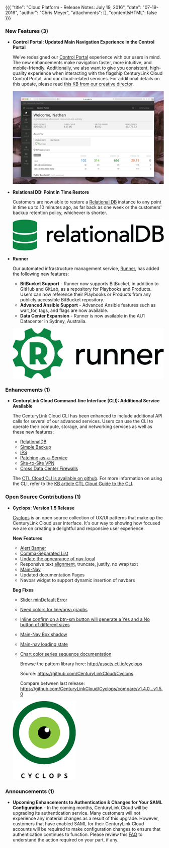 {{{
"title": "Cloud Platform - Release Notes: July 19, 2016",
"date": "07-19-2016",
"author": "Chris Meyer",
"attachments": [],
"contentIsHTML": false
}}}

### New Features (3)
* __Control Portal: Updated Main Navigation Experience in the Control Portal__

	We’ve redesigned our [Control Portal](control.ctl.io) experience with our users in mind. The new enhancements make navigation faster, more intuitive, and mobile-friendly. Additionally, we also want to give you consistent, high-quality experience when interacting with the flagship CenturyLink Cloud Control Portal, and our cloud-related services. For additional details on this update, please read [this KB from our creative director](https://www.ctl.io/knowledge-base/general/control-portal-navigation-update/).

	![Control UI Left Nav](../images/2016-07-19_ReleaseNotes1.png)

* __Relational DB: Point in Time Restore__

	Customers are now able to restore a [Relational DB](https://www.ctl.io/relational-database/) instance to any point in time up to 10 minutes ago, as far back as one week or the customers' backup retention policy, whichever is shorter.<p>

  ![Relational DB Logo](../images/2016-02-02-relational_db_logo.png)

* __Runner__

  Our automated infrastructure management service, [Runner](runner.ctl.io), has added the following new features:
	- __BitBucket Support__ - Runner now supports BitBucket, in addition to GitHub and GitLab, as a repository for Playbooks and Products. Users can now reference their Playbooks or Products from any publicly accessible BitBucket repository.
	- __Advanced Ansible Support__ - Advanced Ansible features such as wait_for, tags, and flags are now available.
	- __Data Center Expansion__ - Runner is now available in the AU1 Datacenter in Sydney, Australia.<p>

  ![RunnerLogo](../images/runner-logo-black-text.png)

### Enhancements (1)
* __CenturyLink Cloud Command-line Interface (CLI): Additional Service Available__

	The CenturyLink Cloud CLI has been enhanced to include additional API calls for several of our advanced services. Users can use the CLI to operate their compute, storage, and networking services as well as these new features:
  - [RelationalDB](https://www.ctl.io/relational-database/)
  - [Simple Backup](https://www.ctl.io/simple-backup-service/)
  - [IPS](https://www.ctl.io/intrusion-prevention-service/)
  - [Patching-as-a-Service](https://www.ctl.io/knowledge-base/servers/patching-as-a-service/)
  - [Site-to-Site VPN](https://www.ctl.io/vpn/)
  - [Cross Data Center Firewalls](https://www.ctl.io/cloud-firewall/)<p>

  The [CTL Cloud CLI is available on github](https://github.com/CenturyLinkCloud/clc-go-cli/releases). For more information on using the CLI, refer to the [KB article CTL Cloud Guide to the CLI](https://www.ctl.io/knowledge-base/servers/centurylink-cloud-guide-to-cli/).

### Open Source Contributions (1)

* __Cyclops: Version 1.5 Release__

  [Cyclops](https://github.com/CenturyLinkCloud/Cyclops) is an open source collection of UX/UI patterns that make up the CenturyLink Cloud user interface. It's our way to showing how focused we are on creating a delightful and responsive user experience.

  __New Features__

  - [Alert Banner](http://assets.ctl.io/cyclops/1.5.0/components.html#alertBanner)
  - [Comma-Separated List](http://assets.ctl.io/cyclops/1.5.0/lists.html#comma)
  - [Update the appearance of nav-local](http://assets.ctl.io/cyclops/1.5.0/navigation.html#navLocal)
  - Responsive text [alignment](http://assets.ctl.io/cyclops/1.5.0/typography.html#alignment), truncate, justify, no wrap text
  - [Main-Nav](http://assets.ctl.io/cyclops/1.5.0/navigation.html#mainNav)
  - Updated documentation Pages
  - Navbar widget to support dynamic insertion of navbars<p>

  __Bug Fixes__

  - [Slider minDefault Error](https://github.com/CenturyLinkCloud/Cyclops/issues/38)
  - [Need colors for line/area graphs](https://github.com/CenturyLinkCloud/Cyclops/issues/39)
  - [Inline confirm on a btn-sm button will generate a Yes and a No button of different sizes]( https://github.com/CenturyLinkCloud/Cyclops/issues/48)
  - [Main-Nav Box shadow](https://github.com/CenturyLinkCloud/Cyclops/issues/50)
  - [Main-nav loading state](https://github.com/CenturyLinkCloud/Cyclops/issues/51)
  - [Chart color series sequence documentation](https://github.com/CenturyLinkCloud/Cyclops/issues/53)<p>

	   Browse the pattern library here: http://assets.ctl.io/cyclops

	   Source: https://github.com/CenturyLinkCloud/Cyclops

	   Compare between last release: https://github.com/CenturyLinkCloud/Cyclops/compare/v1.4.0...v1.5.0

  ![Cyclops Logo](../images/2016-02-02-cyclops_logo.png)


### Announcements (1)
* __Upcoming Enhancements to Authentication & Changes for Your SAML Configuration__ - In the coming months, CenturyLink Cloud will be upgrading its authentication service. Many customers will not experience any material changes as a result of this upgrade. However, customers that have enabled SAML for their CenturyLink Cloud accounts will be required to make configuration changes to ensure that authentication continues to function.  Please review this [FAQ](https://www.ctl.io/knowledge-base/support/authentication-updates-faq/)  to understand the action required on your part, if any.
